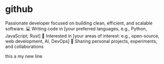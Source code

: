 # github
Passionate developer focused on building clean, efficient, and scalable software. 💻 Writing code in [your preferred languages, e.g., Python, JavaScript, Rust] 🚀 Interested in [your areas of interest: e.g., open-source, web development, AI, DevOps] 🔧 Sharing personal projects, experiments, and collaborations

this a my new line 
